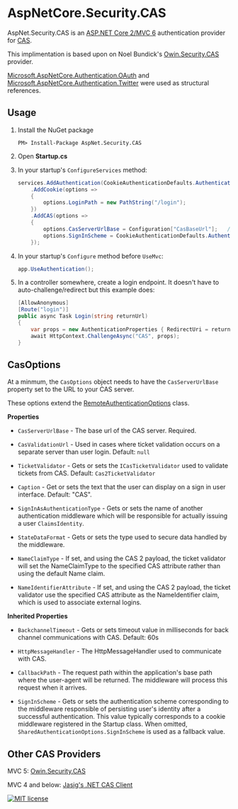 AspNetCore.Security.CAS
===================

AspNet.Security.CAS is an [ASP.NET Core 2/MVC 6](https://docs.microsoft.com/en-us/aspnet/core/) authentication provider for [CAS](https://github.com/apereo/cascas).

This implimentation is based upon on Noel Bundick's [Owin.Security.CAS](https://github.com/noelbundick/Owin.Security.CAS) provider.

[Microsoft.AspNetCore.Authentication.OAuth](https://github.com/aspnet/Security/tree/dev/src/Microsoft.AspNetCore.Authentication.Twitter) and [Microsoft.AspNetCore.Authentication.Twitter](https://github.com/aspnet/Security/tree/dev/src/Microsoft.AspNetCore.Authentication.Twitter) were used as structural references.

## Usage

1. Install the NuGet package

    `PM> Install-Package AspNet.Security.CAS`

1. Open **Startup.cs**

1. In your startup's `ConfigureServices` method:

	```c#
	services.AddAuthentication(CookieAuthenticationDefaults.AuthenticationScheme)
		.AddCookie(options =>
		{
			options.LoginPath = new PathString("/login");
		})
		.AddCAS(options =>
		{
			options.CasServerUrlBase = Configuration["CasBaseUrl"];   // Set in `appsettings.json` file.
			options.SignInScheme = CookieAuthenticationDefaults.AuthenticationScheme;
		});
	```

1. In your startup's `Configure` method before `UseMvc`:

    ```c#
    app.UseAuthentication();
    ```

1. In a controller somewhere, create a login endpoint.  It doesn't have to auto-challenge/redirect but this example does:

	```c#
    [AllowAnonymous]
    [Route("login")]
    public async Task Login(string returnUrl)
    {
        var props = new AuthenticationProperties { RedirectUri = returnUrl };
        await HttpContext.ChallengeAsync("CAS", props);
    }
	```

## CasOptions

At a minmum, the `CasOptions` object needs to have the `CasServerUrlBase` property set to the URL to your CAS server.

These options extend the [RemoteAuthenticationOptions](https://github.com/aspnet/Security/blob/master/src/Microsoft.AspNetCore.Authentication/RemoteAuthenticationOptions.cs) class.

**Properties**

* `CasServerUrlBase` - The base url of the CAS server.  Required.

* `CasValidationUrl` - Used in cases where ticket validation occurs on a separate server than user login.  Default: `null`

* `TicketValidator` - Gets or sets the `ICasTicketValidator` used to validate tickets from CAS. Default: `Cas2TicketValidator`

* `Caption` - Get or sets the text that the user can display on a sign in user interface.  Default: "CAS".

* `SignInAsAuthenticationType` - Gets or sets the name of another authentication middleware which will be responsible for actually issuing a user `ClaimsIdentity`.

* `StateDataFormat` - Gets or sets the type used to secure data handled by the middleware.

* `NameClaimType` - If set, and using the CAS 2 payload, the ticket validator will set the NameClaimType to the specified CAS attribute rather than using the default Name claim.

* `NameIdentifierAttribute` - If set, and using the CAS 2 payload, the ticket validator use the specified CAS attribute as the NameIdentifier claim, which is used to associate external logins.

**Inherited Properties**

* `BackchannelTimeout` - Gets or sets timeout value in milliseconds for back channel communications with CAS.  Default: 60s

* `HttpMessageHandler` - The HttpMessageHandler used to communicate with CAS.  

* `CallbackPath` - The request path within the application's base path where the user-agent will be returned.  The middleware will process this request when it arrives.

* `SignInScheme` - Gets or sets the authentication scheme corresponding to the middleware responsible of persisting user's identity after a successful authentication.  This value typically corresponds to a cookie middleware registered in the Startup class.  When omitted, `SharedAuthenticationOptions.SignInScheme` is used as a fallback value.

## Other CAS Providers

MVC 5: [Owin.Security.CAS](https://github.com/noelbundick/Owin.Security.CAS)

MVC 4 and below: [Jasig's .NET CAS Client](https://github.com/Jasig/dotnet-cas-client)


[![MIT license](https://img.shields.io/badge/license-MIT-blue.svg)](https://github.com/IUCrimson/AspNet.Security.CAS/blob/master/LICENSE.md)